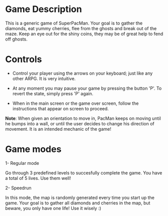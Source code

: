 # Game Description

This is a generic game of SuperPacMan. Your goal is to gather the diamonds, eat yummy cherries, flee from the ghosts and break out of the maze. Keep an eye out for the shiny coins, they may be of great help to fend off ghosts.

# Controls

- Control your player using the arrows on your keyboard; just like any other ARPG. It is very intuitive.

- At any moment you may pause your game by pressing the button 'P'. To revert the state, simply press 'P' again.

- When in the main screen or the game over screen, follow the instructions that appear on screen to proceed.

**Note**: When given an orientation to move in, PacMan keeps on moving until he bumps into a wall, or until the user decides to change his direction of movement. It is an intended mechanic of the game!


# Game modes

1- Regular mode

   Go through 3 predefined levels to succesfully complete the game. You have a total of 5 lives. Use them well!

2- Speedrun

   In this mode, the map is randomly generated every time you start up the game. Your goal is to gather all diamonds and cherries in the map, but  beware, you only have one life! Use it wisely :)